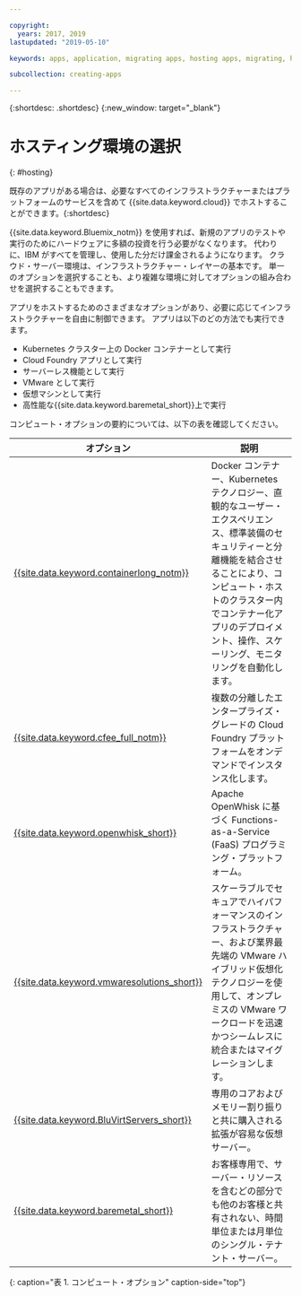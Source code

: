 ```yaml
---

copyright:
  years: 2017, 2019
lastupdated: "2019-05-10"

keywords: apps, application, migrating apps, hosting apps, migrating, hosting, migration

subcollection: creating-apps

---
```


{:shortdesc: .shortdesc}
{:new_window: target="_blank"}

# ホスティング環境の選択
{: #hosting}

既存のアプリがある場合は、必要なすべてのインフラストラクチャーまたはプラットフォームのサービスを含めて {{site.data.keyword.cloud}} でホストすることができます。{:shortdesc}

{{site.data.keyword.Bluemix_notm}} を使用すれば、新規のアプリのテストや実行のためにハードウェアに多額の投資を行う必要がなくなります。 代わりに、IBM がすべてを管理し、使用した分だけ課金されるようになります。 クラウド・サーバー環境は、インフラストラクチャー・レイヤーの基本です。 単一のオプションを選択することも、より複雑な環境に対してオプションの組み合わせを選択することもできます。 

アプリをホストするためのさまざまなオプションがあり、必要に応じてインフラストラクチャーを自由に制御できます。 アプリは以下のどの方法でも実行できます。

  * Kubernetes クラスター上の Docker コンテナーとして実行
  * Cloud Foundry アプリとして実行
  * サーバーレス機能として実行
  * VMware として実行
  * 仮想マシンとして実行
  * 高性能な{{site.data.keyword.baremetal_short}}上で実行 

コンピュート・オプションの要約については、以下の表を確認してください。

| オプション | 説明 | 
|--------|---------------|
| [{{site.data.keyword.containerlong_notm}}](/docs/containers?topic=containers-getting-started) | Docker コンテナー、Kubernetes テクノロジー、直観的なユーザー・エクスペリエンス、標準装備のセキュリティーと分離機能を結合させることにより、コンピュート・ホストのクラスター内でコンテナー化アプリのデプロイメント、操作、スケーリング、モニタリングを自動化します。 |
| [{{site.data.keyword.cfee_full_notm}}](/docs/cloud-foundry?topic=cloud-foundry-about) | 複数の分離したエンタープライズ・グレードの Cloud Foundry プラットフォームをオンデマンドでインスタンス化します。 |
| [{{site.data.keyword.openwhisk_short}}](/docs/openwhisk?topic=cloud-functions-getting_started) | Apache OpenWhisk に基づく Functions-as-a-Service (FaaS) プログラミング・プラットフォーム。 |
| [{{site.data.keyword.vmwaresolutions_short}}](/docs/services/vmwaresolutions?topic=vmware-solutions-getting-started) | スケーラブルでセキュアでハイパフォーマンスのインフラストラクチャー、および業界最先端の VMware ハイブリッド仮想化テクノロジーを使用して、オンプレミスの VMware ワークロードを迅速かつシームレスに統合またはマイグレーションします。 |
| [{{site.data.keyword.BluVirtServers_short}}](/docs/vsi?topic=virtual-servers-about-public-virtual-servers) | 専用のコアおよびメモリー割り振りと共に購入される拡張が容易な仮想サーバー。 |
| [{{site.data.keyword.baremetal_short}}](/docs/bare-metal?topic=bare-metal-bm-getting-started)  | お客様専用で、サーバー・リソースを含むどの部分でも他のお客様と共有されない、時間単位または月単位のシングル・テナント・サーバー。 |
{: caption="表 1. コンピュート・オプション" caption-side="top"}

